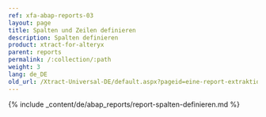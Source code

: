 ```yaml
---
ref: xfa-abap-reports-03
layout: page
title: Spalten und Zeilen definieren
description: Spalten definieren
product: xtract-for-alteryx
parent: reports
permalink: /:collection/:path
weight: 3
lang: de_DE
old_url: /Xtract-Universal-DE/default.aspx?pageid=eine-report-extraktion-definieren
---
```


{% include _content/de/abap_reports/report-spalten-definieren.md %}

